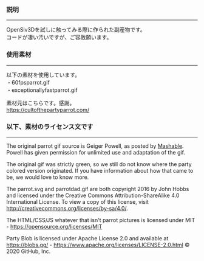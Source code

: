 ### 説明
---
OpenSiv3Dを試しに触ってみる際に作られた副産物です。  
コードが凄い汚いですが、ご容赦願います。

### 使用素材
---
以下の素材を使用しています。  
・60fpsparrot.gif  
・exceptionallyfastparrot.gif

素材元はこちらです。感謝。  
https://cultofthepartyparrot.com/

### 以下、素材のライセンス文です
---
The original parrot gif source is Geiger Powell, as posted by [Mashable](https://mashable.com/article/party-parrot-creator/).  Powell has given permission for unlimited use and adaptation of the gif.

The original gif was strictly green, so we still do not know where the party colored version originated. If you have information about how that came to be, we would love to know more.

The parrot.svg and parrotdad.gif are both copyright 2016 by John Hobbs and licensed under the Creative Commons Attribution-ShareAlike 4.0 International License.  To view a copy of this license, visit http://creativecommons.org/licenses/by-sa/4.0/.

The HTML/CSS/JS whatever that isn't parrot pictures is licensed under MIT - https://opensource.org/licenses/MIT

Party Blob is licensed under Apache License 2.0 and available at https://blobs.gg/ - https://www.apache.org/licenses/LICENSE-2.0.html
© 2020 GitHub, Inc.
